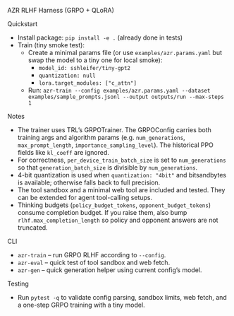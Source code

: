 AZR RLHF Harness (GRPO + QLoRA)

Quickstart

- Install package: `pip install -e .` (already done in tests)
- Train (tiny smoke test):
  - Create a minimal params file (or use `examples/azr.params.yaml` but swap the model to a tiny one for local smoke):
    - `model_id: sshleifer/tiny-gpt2`
    - `quantization: null`
    - `lora.target_modules: ["c_attn"]`
  - Run: `azr-train --config examples/azr.params.yaml --dataset examples/sample_prompts.jsonl --output outputs/run --max-steps 1`

Notes

- The trainer uses TRL’s GRPOTrainer. The GRPOConfig carries both training args and algorithm params (e.g. `num_generations`, `max_prompt_length`, `importance_sampling_level`). The historical PPO fields like `kl_coeff` are ignored.
- For correctness, `per_device_train_batch_size` is set to `num_generations` so that `generation_batch_size` is divisible by `num_generations`.
- 4-bit quantization is used when `quantization: "4bit"` and bitsandbytes is available; otherwise falls back to full precision.
- The tool sandbox and a minimal web tool are included and tested. They can be extended for agent tool-calling setups.
- Thinking budgets (`policy_budget_tokens`, `opponent_budget_tokens`) consume completion budget. If you raise them, also bump `rlhf.max_completion_length` so policy and opponent answers are not truncated.

CLI

- `azr-train` – run GRPO RLHF according to `--config`.
- `azr-eval` – quick test of tool sandbox and web fetch.
- `azr-gen` – quick generation helper using current config’s model.

Testing

- Run `pytest -q` to validate config parsing, sandbox limits, web fetch, and a one-step GRPO training with a tiny model.
